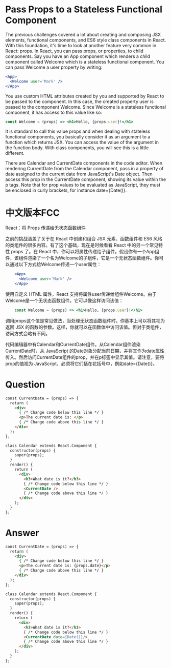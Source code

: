 # Pass Props to a Stateless Functional Component

The previous challenges covered a lot about creating and composing JSX elements, functional components, and ES6 style class components in React. With this foundation, it's time to look at another feature very common in React: props. In React, you can pass props, or properties, to child components. Say you have an App component which renders a child component called Welcome which is a stateless functional component. You can pass Welcome a user property by writing:

```jsx
<App>
  <Welcome user='Mark' />
</App>
```

You use custom HTML attributes created by you and supported by React to be passed to the component. In this case, the created property user is passed to the component Welcome. Since Welcome is a stateless functional component, it has access to this value like so:

```jsx
const Welcome = (props) => <h1>Hello, {props.user}!</h1>
```

It is standard to call this value props and when dealing with stateless functional components, you basically consider it as an argument to a function which returns JSX. You can access the value of the argument in the function body. With class components, you will see this is a little different.

There are Calendar and CurrentDate components in the code editor. When rendering CurrentDate from the Calendar component, pass in a property of date assigned to the current date from JavaScript's Date object. Then access this prop in the CurrentDate component, showing its value within the p tags. Note that for prop values to be evaluated as JavaScript, they must be enclosed in curly brackets, for instance date={Date()}.


# 中文版本FCC
React：将 Props 传递给无状态函数组件

之前的挑战涵盖了关于在 React 中创建和组合 JSX 元素、函数组件和 ES6 风格的类组件的很多内容。有了这个基础，现在是时候看看 React 中的另一个常见特性 props 了。在 React 中，你可以将属性传递给子组件。假设你有一个App组件，该组件渲染了一个名为Welcome的子组件，它是一个无状态函数组件。你可以通过以下方式给Welcome传递一个user属性：

```jsx
    <App>
      <Welcome user='Mark' />
    </App>
```

使用自定义 HTML 属性，React 支持将属性user传递给组件Welcome。由于Welcome是一个无状态函数组件，它可以像这样访问该值：

```jsx
    const Welcome = (props) => <h1>Hello, {props.user}!</h1>
```

调用props这个值是常见做法，当处理无状态函数组件时，你基本上可以将其视为返回 JSX 的函数的参数。这样，你就可以在函数体中访问该值。但对于类组件，访问方式会略有不同。

代码编辑器中有Calendar和CurrentDate组件。从Calendar组件渲染CurrentDate时，从 JavaScript 的Date对象分配当前日期，并将其作为date属性传入。然后访问CurrentDate组件的prop，并在p标签中显示其值。请注意，要将prop的值视为 JavaScript，必须将它们括在花括号中，例如date={Date()}。


# Question
```html
const CurrentDate = (props) => {
  return (
    <div>
      { /* Change code below this line */ }
      <p>The current date is: </p>
      { /* Change code above this line */ }
    </div>
  );
};

class Calendar extends React.Component {
  constructor(props) {
    super(props);
  }
  render() {
    return (
      <div>
        <h3>What date is it?</h3>
        { /* Change code below this line */ }
        <CurrentDate />
        { /* Change code above this line */ }
      </div>
    );
  }
};
```


# Answer
```html
const CurrentDate = (props) => {
  return (
    <div>
      { /* Change code below this line */ }
      <p>The current date is: {props.date}</p>
      { /* Change code above this line */ }
    </div>
  );
};

class Calendar extends React.Component {
  constructor(props) {
    super(props);
  }
  render() {
    return (
      <div>
        <h3>What date is it?</h3>
        { /* Change code below this line */ }
        <CurrentDate date={Date()}/>
        { /* Change code above this line */ }
      </div>
    );
  }
};
```
